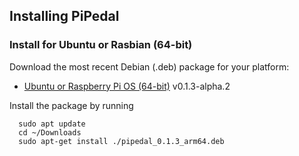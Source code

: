 ## Installing PiPedal

### Install for Ubuntu or Rasbian (64-bit)

Download the most recent Debian (.deb) package for your platform:

- [Ubuntu or Raspberry Pi OS (64-bit)](https://github.com/rerdavies/pipedal/releases/download/v0.1.3-alpha.2/pipedal_0.1.3_arm64.deb) v0.1.3-alpha.2

Install the package by running 

```
  sudo apt update
  cd ~/Downloads  
  sudo apt-get install ./pipedal_0.1.3_arm64.deb
```
